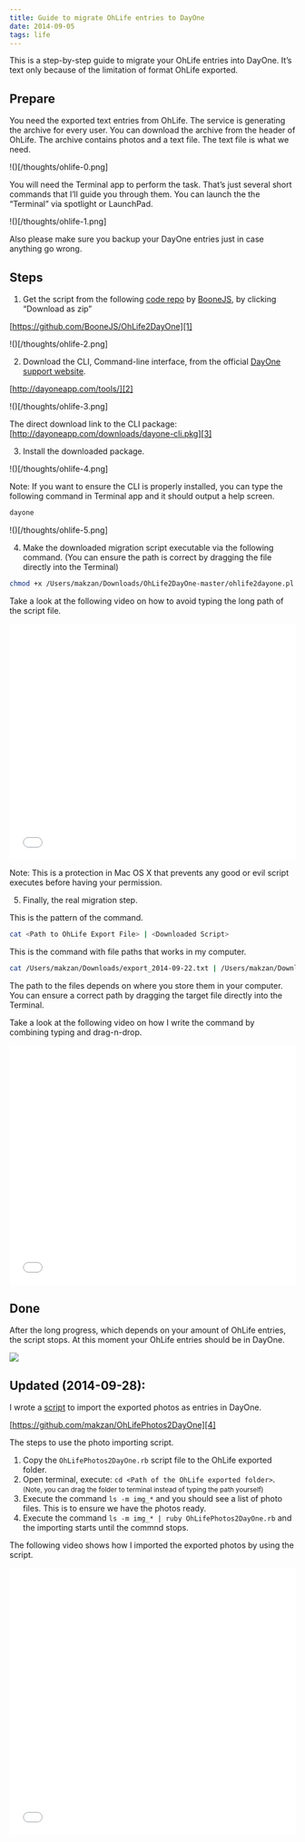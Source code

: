 ```yaml
---
title: Guide to migrate OhLife entries to DayOne
date: 2014-09-05
tags: life
---
```


  

This is a step-by-step guide to migrate your OhLife entries into DayOne. It’s text only because of the limitation of format OhLife exported.

## Prepare

You need the exported text entries from OhLife. The service is generating the archive for every user. You can download the archive from the header of OhLife. The archive contains photos and a text file. The text file is what we need.

!()[/thoughts/ohlife-0.png]

You will need the Terminal app to perform the task. That’s just several short commands that I’ll guide you through them. You can launch the the “Terminal” via spotlight or LaunchPad.

!()[/thoughts/ohlife-1.png]

Also please make sure you backup your DayOne entries just in case anything go wrong.

## Steps

1) Get the script from the following [code repo][1] by [BooneJS], by clicking “Download as zip”

[https://github.com/BooneJS/OhLife2DayOne][1]

!()[/thoughts/ohlife-2.png]

2) Download the CLI, Command-line interface, from the official [DayOne support website][2].

[http://dayoneapp.com/tools/][2]

!()[/thoughts/ohlife-3.png]

The direct download link to the CLI package:
[http://dayoneapp.com/downloads/dayone-cli.pkg][3]

3) Install the downloaded package.

!()[/thoughts/ohlife-4.png]

Note: If you want to ensure the CLI is properly installed, you can type the following command in Terminal app and it should output a help screen.

```bash
dayone
```

!()[/thoughts/ohlife-5.png]


4) Make the downloaded migration script executable via the following command. (You can ensure the path is correct by dragging the file directly into the Terminal)

```bash
chmod +x /Users/makzan/Downloads/OhLife2DayOne-master/ohlife2dayone.pl 
```

Take a look at the following video on how to avoid typing the long path of the script file.

<iframe src="//player.vimeo.com/video/107215645?color=f8cf1f" width="100%" height="417" frameborder="0" webkitallowfullscreen mozallowfullscreen allowfullscreen></iframe>

Note: This is a protection in Mac OS X that prevents any good or evil script executes before having your permission.

5) Finally, the real migration step. 

This is the pattern of the command.

```bash
cat <Path to OhLife Export File> | <Downloaded Script> 
```

This is the command with file paths that works in my computer.

```bash
cat /Users/makzan/Downloads/export_2014-09-22.txt | /Users/makzan/Downloads/OhLife2DayOne-master/ohlife2dayone.pl 
```

The path to the files depends on where you store them in your computer. You can ensure a correct path by dragging the target file directly into the Terminal.

Take a look at the following video on how I write the command by combining typing and drag-n-drop.

<iframe src="//player.vimeo.com/video/107215646?color=f8cf1f" width="100%" height="423" frameborder="0" webkitallowfullscreen mozallowfullscreen allowfullscreen></iframe>

## Done

After the long progress, which depends on your amount of OhLife entries, the script stops. At this moment your OhLife entries should be in DayOne.

![](/images/thoughts/ohlife-6.png)

## Updated (2014-09-28):

I wrote a [script][4] to import the exported photos as entries in DayOne.

[https://github.com/makzan/OhLifePhotos2DayOne][4]

The steps to use the photo importing script.

1. Copy the `OhLifePhotos2DayOne.rb` script file to the OhLife exported folder.
2. Open terminal, execute: `cd <Path of the OhLife exported folder>`. <small>(Note, you can drag the folder to terminal instead of typing the path yourself)</small>
3. Execute the command `ls -m img_*` and you should see a list of photo files. This is to ensure we have the photos ready.
4. Execute the command `ls -m img_* | ruby OhLifePhotos2DayOne.rb` and the importing starts until the commnd stops.

The following video shows how I imported the exported photos by using the script.

<iframe src="//player.vimeo.com/video/107388435?color=f8cf1f" width="100%" height="471" frameborder="0" webkitallowfullscreen mozallowfullscreen allowfullscreen></iframe>

[BooneJS]: https://twitter.com/BooneJS
[1]: https://github.com/BooneJS/OhLife2DayOne
[2]: http://dayoneapp.com/tools/
[3]: http://dayoneapp.com/downloads/dayone-cli.pkg
[4]: https://github.com/makzan/OhLifePhotos2DayOne

